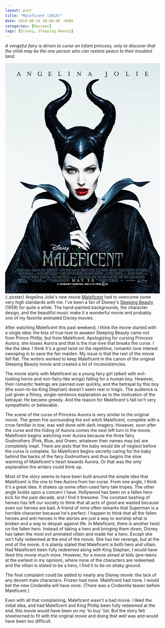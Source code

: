 ```yaml
---
layout: post
title: "Maleficent (2014)"
date: 2014-06-24 10:00:00 -0600
categories: [Reviews]
tags: [Disney, Sleeping Beauty]
---
```


*A vengeful fairy is driven to curse an infant princess, only to discover that the child may be the one person who can restore peace to their troubled land.*

![Maleficent Poster](/assets/2014/06/maleficent.jpg){:.poster} Angelina Jolie's new movie [Maleficent](http://www.imdb.com/title/tt1587310/) had to overcome some very high standards with me. I've been a fan of Disney's [Sleeping Beauty](http://www.imdb.com/title/tt0053285/) (1959) for quite a while. The hand-painted backgrounds, the character design, and the beautiful music make it a wonderful movie and probably one of my favorite animated Disney movies.

After watching Maleficent this past weekend, I think the movie started with a single idea: the kiss of true love to awaken Sleeping Beauty came not from Prince Phillip, but from Maleficent. Apologizing for cursing Princess Aurora, she kisses Aurora and that is the true love that breaks the curse. I like the idea. I think it's a good twist on the repetitive, romantic love interest swooping in to save the fair maiden. My issue is that the rest of the movie fell flat. The writers worked to keep Maleficent in the canon of the original Sleeping Beauty movie and created a lot of inconsistencies.

The movie starts with Maleficent as a young fairy girl (albeit with evil-looking horns and non-fairy-like wings) falling for a human boy. However, their romantic feelings are panned over quickly, and the betrayal by this boy (the soon-to-be King Stephan) doesn't seem real or tragic. The audience is just given a flimsy, single-sentence explanation as to the motivation of the betrayal: He became greedy. And the reason for Maleficent's fall isn't very sympathetic or believable.

The scene of the curse of Princess Aurora is very similar to the original movie. The green fire surrounding the evil witch Maleficent, complete with a crow familiar in tow, was well done with dark imagery. However, soon after the curse and the hiding of Aurora comes the next left turn in the movie. Maleficent begins watching over Aurora because the three fairy Godmothers (Pink, Blue, and Green, whatever their names may be) are completely inept. There are jests that the baby would die of neglect before the curse is complete. So Maleficent begins secretly caring for the baby behind the backs of the fairy Godmothers and thus begins the slow warming of Maleficent's heart towards Aurora. Or that was the only explanation the writers could think up.

Most of the story seems to have been built around the simple idea that Maleficent is the one to free Aurora from her curse. From one angle, I think it's a great idea. It shakes up some often-used fairy tale tropes. The other angle builds upon a concern I have. Hollywood has been on a fallen hero kick for the past decade, and I find it tiresome. The constant bashing of heroes has left our society to think that all acts of good are wasted because even our heroes are bad. A friend of mine often remarks that Superman is a horrible character because he's perfect. I happen to think that all the fallen heroes and anti-heroes in the stories are just a way to worship what is broken and a way to despair against life. In Maleficent, there is another twist on the fallen hero. Instead of taking a hero and bringing them down, Disney has taken the most evil animated villain and made her a hero. Except she isn't fully redeemed at the end of the movie. She has her revenge, but at the end of the movie, it is plainly stated that Maleficent is both hero and villain. Had Maleficent been fully redeemed along with King Stephan, I would have liked this movie much more. However, for a movie aimed at kids (pre-teens at the earliest in my opinion), where none of the characters are redeemed and the villain is stated to be a hero, I find it to be on shaky ground.

The final complaint could be added to nearly any Disney movie: the lack of any decent male characters. Frozen had none. Maleficent had none. I would bet the new Cinderella will have none. (There was a Cinderella teaser before Maleficent.)

Even with all that complaining, Maleficent wasn't a bad movie. I liked the initial idea, and had Maleficent and King Phillip been fully redeemed at the end, this movie would have been on my 'to buy' list. But the story felt shoehorned to fit with the original movie and doing that well was and would have been too difficult.
